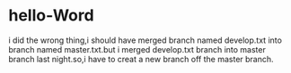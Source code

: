 # hello-Word
i did the wrong thing,i should have merged branch named develop.txt into branch named master.txt.but i merged develop.txt branch into master 
branch last night.so,i have to creat a new branch off the master branch.
